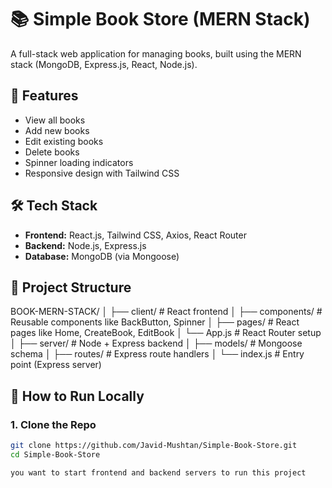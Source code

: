 # 📚 Simple Book Store (MERN Stack)

A full-stack web application for managing books, built using the MERN stack (MongoDB, Express.js, React, Node.js).

## 🚀 Features

- View all books
- Add new books
- Edit existing books
- Delete books
- Spinner loading indicators
- Responsive design with Tailwind CSS

## 🛠️ Tech Stack

- **Frontend:** React.js, Tailwind CSS, Axios, React Router
- **Backend:** Node.js, Express.js
- **Database:** MongoDB (via Mongoose)

## 📂 Project Structure

BOOK-MERN-STACK/
│
├── client/ # React frontend
│ ├── components/ # Reusable components like BackButton, Spinner
│ ├── pages/ # React pages like Home, CreateBook, EditBook
│ └── App.js # React Router setup
│
├── server/ # Node + Express backend
│ ├── models/ # Mongoose schema
│ ├── routes/ # Express route handlers
│ └── index.js # Entry point (Express server)

## 🧪 How to Run Locally

### 1. Clone the Repo
```bash
git clone https://github.com/Javid-Mushtan/Simple-Book-Store.git
cd Simple-Book-Store

you want to start frontend and backend servers to run this project

